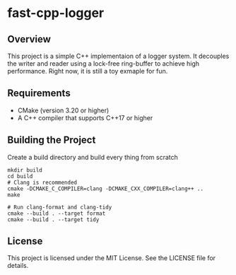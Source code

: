 # fast-cpp-logger

## Overview
This project is a simple C++ implementaion of a logger system. It decouples the writer and reader using a lock-free ring-buffer to achieve high performance. Right now, it is still a toy exmaple for fun.


## Requirements
- CMake (version 3.20 or higher)
- A C++ compiler that supports C++17 or higher

## Building the Project

Create a build directory and build every thing from scratch
   ```
   mkdir build
   cd build
   # Clang is recommended
   cmake -DCMAKE_C_COMPILER=clang -DCMAKE_CXX_COMPILER=clang++ ..
   make

   # Run clang-format and clang-tidy
   cmake --build . --target format
   cmake --build . --target tidy
   ```

## License
This project is licensed under the MIT License. See the LICENSE file for details.
